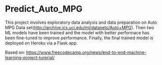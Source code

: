 # Predict_Auto_MPG

This project involves exploratory data analysis and data preparation on Auto MPG Data set(http://archive.ics.uci.edu/ml/datasets/Auto+MPG). Then two ML models have been trained and the model with better performace has been fine-tuned to improve performance. Finally, the final trained model is deployed on Heroku via a Flask app.

Based on: https://www.freecodecamp.org/news/end-to-end-machine-learning-project-turorial/